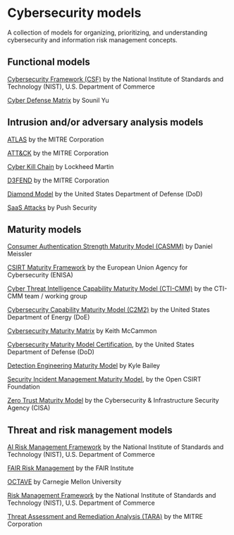 # Cybersecurity models

A collection of models for organizing, prioritizing, and understanding cybersecurity and information risk management concepts.

## Functional models

[Cybersecurity Framework (CSF)](https://www.nist.gov/cyberframework) by the National Institute of Standards and Technology (NIST), U.S. Department of Commerce

[Cyber Defense Matrix](https://cyberdefensematrix.com/) by Sounil Yu

## Intrusion and/or adversary analysis models

[ATLAS](https://atlas.mitre.org/) by the MITRE Corporation

[ATT&CK](https://attack.mitre.org/) by the MITRE Corporation

[Cyber Kill Chain](https://www.lockheedmartin.com/en-us/capabilities/cyber/cyber-kill-chain.html) by Lockheed Martin

[D3FEND](https://d3fend.mitre.org/) by the MITRE Corporation 

[Diamond Model](https://apps.dtic.mil/sti/pdfs/ADA586960.pdf) by the United States Department of Defense (DoD)

[SaaS Attacks](https://github.com/pushsecurity/saas-attacks) by Push Security
 
## Maturity models

[Consumer Authentication Strength Maturity Model (CASMM)](https://danielmiessler.com/p/casmm-consumer-authentication-security-maturity-model) by Daniel Meissler 

[CSIRT Maturity Framework](https://www.enisa.europa.eu/topics/incident-response/csirt-capabilities/csirt-maturity) by the European Union Agency for Cybersecurity (ENISA)

[Cyber Threat Intelligence Capability Maturity Model (CTI-CMM)](https://cti-cmm.org/) by the CTI-CMM team / working group

[Cybersecurity Capability Maturity Model (C2M2)](https://www.energy.gov/ceser/cybersecurity-capability-maturity-model-c2m2) by the United States Department of Energy (DoE)

[Cybersecurity Maturity Matrix](https://cybermaturitymatrix.com/) by Keith McCammon

[Cybersecurity Maturity Model Certification](https://dodcio.defense.gov/CMMC/), by the United States Department of Defense (DoD)

[Detection Engineering Maturity Model](https://detectionengineering.io/) by Kyle Bailey

[Security Incident Management Maturity Model](https://opencsirt.org/csirt-maturity/sim3-and-references/), by the Open CSIRT Foundation

[Zero Trust Maturity Model](https://www.cisa.gov/zero-trust-maturity-model) by the Cybersecurity & Infrastructure Security Agency (CISA)

## Threat and risk management models

[AI Risk Management Framework](https://www.nist.gov/itl/ai-risk-management-framework) by the National Institute of Standards and Technology (NIST), U.S. Department of Commerce

[FAIR Risk Management](https://www.fairinstitute.org/fair-risk-management) by the FAIR Institute

[OCTAVE](https://insights.sei.cmu.edu/library/operationally-critical-threat-asset-and-vulnerability-evaluation-octave-framework-version-10/) by Carnegie Mellon University

[Risk Management Framework](https://csrc.nist.gov/projects/risk-management/about-rmf) by the National Institute of Standards and Technology (NIST), U.S. Department of Commerce

[Threat Assessment and Remediation Analysis (TARA)](https://www.mitre.org/news-insights/publication/threat-assessment-and-remediation-analysis-tara) by the MITRE Corporation
